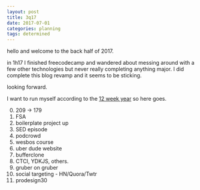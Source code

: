 ```yaml
---
layout: post
title: 3q17
date: 2017-07-01
categories: planning
tags: determined
---
```


hello and welcome to the back half of 2017.

in 1h17 I finished freecodecamp and wandered about messing around with a few other technologies but never really completing anything major. I did complete this blog revamp and it seems to be sticking.

looking forward.

I want to run myself according to the [12 week year](https://smile.amazon.com/dp/B00CU9P31K/ref=dp-kindle-redirect?_encoding=UTF8&btkr=1) so here goes.

0. 209 -> 179
1. FSA
2. boilerplate project up
3. SED episode
4. podcrowd
5. wesbos course
6. uber dude website
7. bufferclone
8. CTCI, YDKJS, others.
9. gruber on gruber
10. social targeting - HN/Quora/Twtr
11. prodesign30
